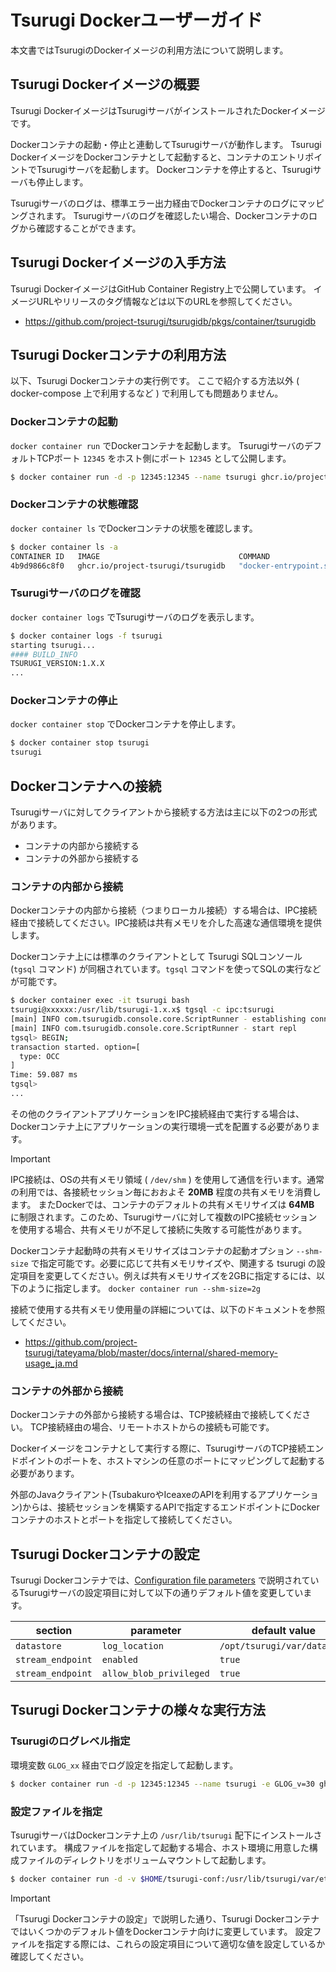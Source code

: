 # Tsurugi Dockerユーザーガイド

本文書ではTsurugiのDockerイメージの利用方法について説明します。

## Tsurugi Dockerイメージの概要

Tsurugi DockerイメージはTsurugiサーバがインストールされたDockerイメージです。

Dockerコンテナの起動・停止と連動してTsurugiサーバが動作します。
Tsurugi DockerイメージをDockerコンテナとして起動すると、コンテナのエントリポイントでTsurugiサーバを起動します。
Dockerコンテナを停止すると、Tsurugiサーバも停止します。

Tsurugiサーバのログは、標準エラー出力経由でDockerコンテナのログにマッピングされます。
Tsurugiサーバのログを確認したい場合、Dockerコンテナのログから確認することができます。

## Tsurugi Dockerイメージの入手方法

Tsurugi DockerイメージはGitHub Container Registry上で公開しています。
イメージURLやリリースのタグ情報などは以下のURLを参照してください。

- https://github.com/project-tsurugi/tsurugidb/pkgs/container/tsurugidb

## Tsurugi Dockerコンテナの利用方法

以下、Tsurugi Dockerコンテナの実行例です。
ここで紹介する方法以外 ( docker-compose 上で利用するなど ) で利用しても問題ありません。

### Dockerコンテナの起動

`docker container run` でDockerコンテナを起動します。
TsurugiサーバのデフォルトTCPポート `12345` をホスト側にポート `12345` として公開します。

```sh
$ docker container run -d -p 12345:12345 --name tsurugi ghcr.io/project-tsurugi/tsurugidb
```

### Dockerコンテナの状態確認

`docker container ls` でDockerコンテナの状態を確認します。

```sh
$ docker container ls -a
CONTAINER ID   IMAGE                               COMMAND                  CREATED          STATUS                    PORTS                                           NAMES
4b9d9866c8f0   ghcr.io/project-tsurugi/tsurugidb   "docker-entrypoint.sh"   13 seconds ago   Up 8 seconds              0.0.0.0:12345->12345/tcp, :::12345->12345/tcp   tsurugi
```

### Tsurugiサーバのログを確認

`docker container logs` でTsurugiサーバのログを表示します。

```sh
$ docker container logs -f tsurugi
starting tsurugi...
#### BUILD_INFO
TSURUGI_VERSION:1.X.X
...
```

### Dockerコンテナの停止

`docker container stop` でDockerコンテナを停止します。

```sh
$ docker container stop tsurugi
tsurugi
```

## Dockerコンテナへの接続

Tsurugiサーバに対してクライアントから接続する方法は主に以下の2つの形式があります。

- コンテナの内部から接続する
- コンテナの外部から接続する

### コンテナの内部から接続

Dockerコンテナの内部から接続（つまりローカル接続）する場合は、IPC接続経由で接続してください。IPC接続は共有メモリを介した高速な通信環境を提供します。

Dockerコンテナ上には標準のクライアントとして Tsurugi SQLコンソール (`tgsql` コマンド) が同梱されています。`tgsql` コマンドを使ってSQLの実行などが可能です。

```sh
$ docker container exec -it tsurugi bash
tsurugi@xxxxxx:/usr/lib/tsurugi-1.x.x$ tgsql -c ipc:tsurugi
[main] INFO com.tsurugidb.console.core.ScriptRunner - establishing connection: ipc:tsurugi
[main] INFO com.tsurugidb.console.core.ScriptRunner - start repl
tgsql> BEGIN;
transaction started. option=[
  type: OCC
]
Time: 59.087 ms
tgsql>
...
```

その他のクライアントアプリケーションをIPC接続経由で実行する場合は、Dockerコンテナ上にアプリケーションの実行環境一式を配置する必要があります。

> [!IMPORTANT]
> IPC接続は、OSの共有メモリ領域 ( `/dev/shm` ) を使用して通信を行います。通常の利用では、各接続セッション毎におおよそ **20MB** 程度の共有メモリを消費します。
> またDockerでは、コンテナのデフォルトの共有メモリサイズは **64MB** に制限されます。このため、Tsurugiサーバに対して複数のIPC接続セッションを使用する場合、共有メモリが不足して接続に失敗する可能性があります。
>
> Dockerコンテナ起動時の共有メモリサイズはコンテナの起動オプション `--shm-size` で指定可能です。必要に応じて共有メモリサイズや、関連する tsurugi の設定項目を変更してください。例えば共有メモリサイズを2GBに指定するには、以下のように指定します。
> ```docker container run --shm-size=2g```
>
> 接続で使用する共有メモリ使用量の詳細については、以下のドキュメントを参照してください。
> - https://github.com/project-tsurugi/tateyama/blob/master/docs/internal/shared-memory-usage_ja.md

### コンテナの外部から接続

Dockerコンテナの外部から接続する場合は、TCP接続経由で接続してください。
TCP接続経由の場合、リモートホストからの接続も可能です。

Dockerイメージをコンテナとして実行する際に、TsurugiサーバのTCP接続エンドポイントのポートを、ホストマシンの任意のポートにマッピングして起動する必要があります。

外部のJavaクライアント(TsubakuroやIceaxeのAPIを利用するアプリケーション)からは、接続セッションを構築するAPIで指定するエンドポイントにDockerコンテナのホストとポートを指定して接続してください。

## Tsurugi Dockerコンテナの設定

Tsurugi Dockerコンテナでは、[Configuration file parameters](config-parameters.md) で説明されているTsurugiサーバの設定項目に対して以下の通りデフォルト値を変更しています。

section|parameter|default value
---|---|---
`datastore`|`log_location`|`/opt/tsurugi/var/data/log`
`stream_endpoint`|`enabled`|`true`
`stream_endpoint`|`allow_blob_privileged`|`true`

## Tsurugi Dockerコンテナの様々な実行方法

### Tsurugiのログレベル指定

環境変数 `GLOG_xx` 経由でログ設定を指定して起動します。

```sh
$ docker container run -d -p 12345:12345 --name tsurugi -e GLOG_v=30 ghcr.io/project-tsurugi/tsurugidb
```

### 設定ファイルを指定

TsurugiサーバはDockerコンテナ上の `/usr/lib/tsurugi` 配下にインストールされています。
構成ファイルを指定して起動する場合、ホスト環境に用意した構成ファイルのディレクトリをボリュームマウントして起動します。

```sh
$ docker container run -d -v $HOME/tsurugi-conf:/usr/lib/tsurugi/var/etc --name tsurugi ghcr.io/project-tsurugi/tsurugidb
```

> [!IMPORTANT]
> 「Tsurugi Dockerコンテナの設定」で説明した通り、Tsurugi Dockerコンテナではいくつかのデフォルト値をDockerコンテナ向けに変更しています。
> 設定ファイルを指定する際には、これらの設定項目について適切な値を設定しているか確認してください。
